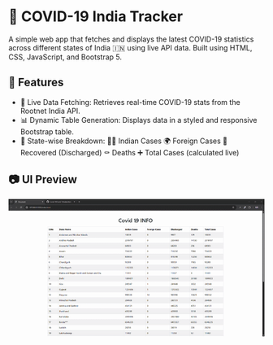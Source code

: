 
# 🦠 COVID-19 India Tracker
A simple web app that fetches and displays the latest COVID-19 statistics across different states of India 🇮🇳 using live API data. Built using HTML, CSS, JavaScript, and Bootstrap 5.

## 🚀 Features

- 📡 Live Data Fetching: Retrieves real-time COVID-19 stats from the Rootnet India API.
- 📊 Dynamic Table Generation: Displays data in a styled and responsive Bootstrap table.
- 📍 State-wise Breakdown:
🧍‍♂️ Indian Cases
🌍 Foreign Cases
💪 Recovered (Discharged)
⚰️ Deaths
➕ Total Cases (calculated live)

## 📷 UI Preview

![Output](https://github.com/BRajendra10/Covid-19/blob/188163c4b6b0ba7ece118159a1eb17f1d6f88009/Covid%2019/Covid-19.gif)
